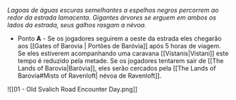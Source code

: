 _Lagoas de águas escuras semelhantes a espelhos negros percorrem ao redor da estrada lamacenta. Gigantes árvores se erguem em ambos os lados da estrada, seus galhos rasgam a névoa._

- Ponto __A__ - Se os jogadores seguirem a oeste da estrada eles chegarão aos [[Gates of Barovia | Portões de Baróvia]] após 5 horas de viagem. Se eles estiverem acompanhando uma caravana [[Vistanis|Vistani]] este tempo é reduzido pela metade. Se os jogadores tentarem sair de [[The Lands of Barovia|Baróvia]], eles serão cercados pela [[The Lands of Barovia#Mists of Ravenloft| névoa de Ravenloft]].

![[01 - Old Svalich Road Encounter Day.png]]